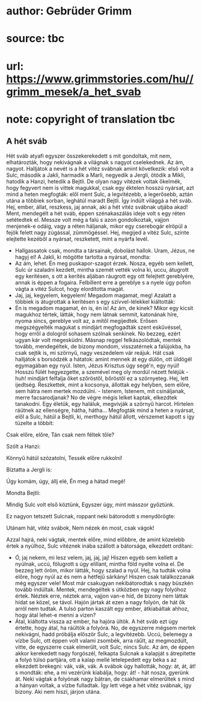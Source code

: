 # author: Gebrüder Grimm
# source: tbc
# url: https://www.grimmstories.com/hu//grimm_mesek/a_het_svab
# note: copyright of translation tbc

## A hét sváb 

Hét sváb atyafi egyszer összekerekedett s mit gondoltak, mit nem,
elhatározták, hogy nekivágnak a világnak s nagyot cselekednek. Az ám,
nagyot. Halljátok a nevét is a hét vitéz svábnak amint következik: első
volt a Sulc, második a Jakli, harmadik a Marli, negyedik a Jergli,
ötödik a Mikli, hatodik a Hanzi, hetedik a Bejtli. De olyan nagy vitézek
voltak őkelmék, hogy fegyvert nem is vittek magukkal, csak egy éktelen
hosszú nyársat, azt mind a heten megfogták: elől ment Sulc, a
legvitézebb, a legerősebb, aztán utána a többiek sorban, leghátúl maradt
Bejtli. Így indúlt világgá a hét sváb. Hej, ember, állat, reszkess, jaj
annak, aki a hét vitéz svábnak utjába akad!
Ment, mendegélt a hét sváb, éppen szénakaszálás ideje volt s egy réten
setétedtek el. Messze volt még a falú s azon gondolkoztak, vajjon
menjenek-e odáig, vagy a réten háljanak, mikor egy cserebogár elröpül a
fejök felett nagy zúgással, zümmögéssel. Hej, megijed a vitéz Sulc,
szinte elejtette kezéből a nyársat, reszketett, mint a nyárfa levél.
- Hallgassatok csak, mondta a társainak, dobolást hallok. Uram, Jézus,
ne hagyj el!
A Jakli, ki mögötte tartotta a nyársat, mondta:
- Az ám, lehet. Én meg puskapor-szagot érzek.
Nosza, egyéb sem kellett, Sulc úr szaladni kezdett, mintha szemét vették
volna ki, uccu, átugrott egy kerítésen, s ott a kerítés aljában ráugrott
egy ott felejtett gereblyére, annak is éppen a fogaira. Felbillent erre
a gereblye s a nyele úgy pofon vágta a vitéz Sulcot, hogy elordította
magát.
- Jaj, jaj, kegyelem, kegyelem! Megadom magamat, meg!
Azalatt a többiek is átugrottak a kerítésen s egy szívvel-lélekkel
kiáltották:
- Én is megadom magamat, én is, én is!
Az ám, de kinek? Mikor egy kicsit magukhoz tértek, látták, hogy nem
látnak semmit, katonának híre, nyoma sincs, gereblye volt az, a mitől
megijedtek. Erősen megszégyelték magukat s mindjárt megfogadták szent
eskűvéssel, hogy erről a dologról sohasem szólnak senkinek. No bezzeg,
ezért ugyan kár volt megesküdni.
Másnap reggel felkászolódtak, mentek tovább, mendegéltek, de bizony
mondom, visszatérnek a falújokba, ha csak sejtik is, mi szörnyű, nagy
veszedelem vár reájuk. Hát csak halljátok s borsódzék a hátatok: amint
mennek át egy dülőn, ott üldögél egymagában egy nyúl. Isten, Jézus
Krisztus úgy segé'n, egy nyúl! Hosszú fülét hegyezgette, a szemével meg
oly mordúl nézett feléjük - huh! mindjárt felfalja őket szőröstől,
bőröstől ez a szörnyeteg.
Hej, lett ijedtség. Reszkettek, mint a kocsonya, állottak egy helyben,
sem előre, sem hátra nem mertek mozdúlni. - Istenem, Istenem, mit
csináljanak, merre facsarodjanak? No de végre mégis lelket kaptak,
elkezdtek tanakodni. Egy életük, egy haláluk, megvívják a szörnyű
harcot. Hirtelen ráütnek az ellenségre, hátha, hátha... Megfogták mind
a heten a nyársat, elől a Sulc, hátúl a Bejtli, ki, merthogy hátúl
állott, vérszemet kapott s így tüzelte a többit:

Csak előre, előre,
Tán csak nem féltek tőle?

Szólt a Hanzi:

Könnyű hátúl szózatolni,
Tessék előre rukkolni!

Bíztatta a Jergli is:

Úgy komám, úgy, állj elé,
Én meg a hátad megé!

Mondta Bejtli:

Mindig Sulc volt első köztünk,
Egyszer úgy, mint másszor győztünk.

Ez nagyon tetszett Sulcnak, roppant neki bátorodott s menydörögte:

Utánam hát, vitéz svábok,
Nem nézek én most, csak vágok!

Azzal hajrá, neki vágtak, mentek előre, mind előbbre, de amint közelebb
értek a nyúlhoz, Sulc vitéznek inába szállott a bátorsága, elkezdett
ordítani:
- Ó, jaj nekem, mi lesz velem, jaj, jaj, jaj!
Hiszen egyéb sem kellett a nyúlnak, uccú, fölugrott s úgy elillant,
mintha föld nyelte volna el. De bezzeg lett öröm, mikor látták, hogy
szalad a nyúl. Hej, ha tudták volna előre, hogy nyúl az és nem a hétfejű
sárkány! Hiszen csak találkozzanak még egyszer vele!
Most már csakugyan nekibátorodtak s nagy büszkén tovább indúltak.
Mentek, mendegéltek s útközben egy nagy folyóhoz értek. Néztek erre,
néztek arra, vajjon van-e híd, de bizony nem láttak hídat se közel, se
távol. Hajón jártak át ezen a nagy folyón, de hát ők arról nem tudtak. A
tulsó parton kaszált egy ember, átkiabáltak ahhoz, hogy átal lehet-e
menni a vizen?
- Átal, kiáltotta vissza az ember, ha hajóra ültök.
A hét sváb ezt úgy értette, hogy átal, ha ráültök a folyóra. No, de
egyszerre mégsem mertek nekivágni, hadd próbálja először Sulc, a
legvitézebb. Uccú, belemegy a vízbe Sulc, ott éppen volt valami zsombék,
arra ráűlt, az megmozdúlt, vitte, de egyszerre csak elmerűlt, volt Sulc,
nincs Sulc. Az ám, de éppen akkor kerekedett nagy forgószél, felkapta
Sulcnak a kalapját s átrepítette a folyó túlsó partjára, ott a kalap
mellé letelepedett egy béka s az elkezdett brekegni: vák, vák, vák. A
svábok úgy hallották, hogy: át, át, át! s mondták: ehe, a mi vezérünk
kiabálja, hogy: át! - hát nosza, gyerünk át. Neki vágtak a folyónak nagy
bátran, de csakhamar elmerűltek s mind a hányan voltak, a vízbe
fulladtak. Így lett vége a hét vitéz svábnak, így bizony. Aki nem hiszi,
járjon utána.
